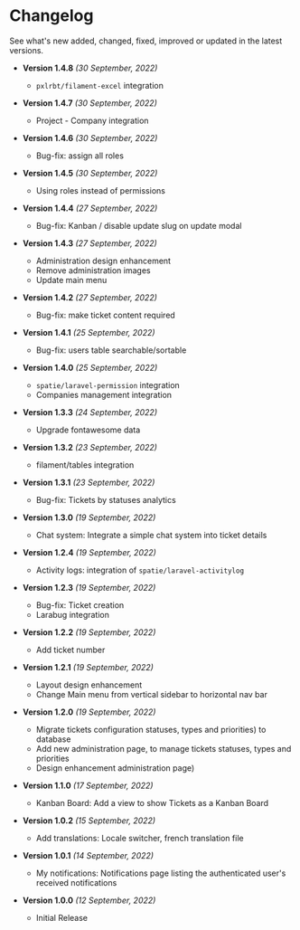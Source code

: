 # Changelog

See what's new added, changed, fixed, improved or updated in the latest versions.

- **Version 1.4.8** *(30 September, 2022)*
  - `pxlrbt/filament-excel` integration

- **Version 1.4.7** *(30 September, 2022)*
  - Project - Company integration

- **Version 1.4.6** *(30 September, 2022)*
  - Bug-fix: assign all roles

- **Version 1.4.5** *(30 September, 2022)*
  - Using roles instead of permissions

- **Version 1.4.4** *(27 September, 2022)*
  - Bug-fix: Kanban / disable update slug on update modal

- **Version 1.4.3** *(27 September, 2022)*
  - Administration design enhancement
  - Remove administration images
  - Update main menu

- **Version 1.4.2** *(27 September, 2022)*
  - Bug-fix: make ticket content required

- **Version 1.4.1** *(25 September, 2022)*
  - Bug-fix: users table searchable/sortable

- **Version 1.4.0** *(25 September, 2022)*
  - `spatie/laravel-permission` integration
  - Companies management integration

- **Version 1.3.3** *(24 September, 2022)*
  - Upgrade fontawesome data

- **Version 1.3.2** *(23 September, 2022)*
  - filament/tables integration

- **Version 1.3.1** *(23 September, 2022)*
  - Bug-fix: Tickets by statuses analytics

- **Version 1.3.0** *(19 September, 2022)*
  - Chat system: Integrate a simple chat system into ticket details

- **Version 1.2.4** *(19 September, 2022)*
  - Activity logs: integration of `spatie/laravel-activitylog`

- **Version 1.2.3** *(19 September, 2022)*
  - Bug-fix: Ticket creation
  - Larabug integration

- **Version 1.2.2** *(19 September, 2022)*
  - Add ticket number

- **Version 1.2.1** *(19 September, 2022)*
  - Layout design enhancement
  - Change Main menu from vertical sidebar to horizontal nav bar

- **Version 1.2.0** *(19 September, 2022)*
  - Migrate tickets configuration statuses, types and priorities) to database
  - Add new administration page, to manage tickets statuses, types and priorities
  - Design enhancement administration page)

- **Version 1.1.0** *(17 September, 2022)*
  - Kanban Board: Add a view to show Tickets as a Kanban Board

- **Version 1.0.2** *(15 September, 2022)*
  - Add translations: Locale switcher, french translation file

- **Version 1.0.1** *(14 September, 2022)*
  - My notifications: Notifications page listing the authenticated user's received notifications

- **Version 1.0.0** *(12 September, 2022)*
  - Initial Release

